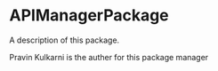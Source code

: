 # APIManagerPackage

A description of this package.

Pravin Kulkarni is the auther for this package manager
